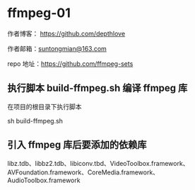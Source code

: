 # ffmpeg-01

作者博客： https://github.com/depthlove

作者邮箱：suntongmian@163.com

repo 地址：https://github.com/ffmpeg-sets

## 执行脚本 build-ffmpeg.sh 编译 ffmpeg 库

在项目的根目录下执行脚本

sh build-ffmpeg.sh

## 引入 ffmpeg 库后要添加的依赖库

libz.tdb、libbz2.tdb、libiconv.tbd、VideoToolbox.framework、AVFoundation.framework、CoreMedia.framework、AudioToolbox.framework

